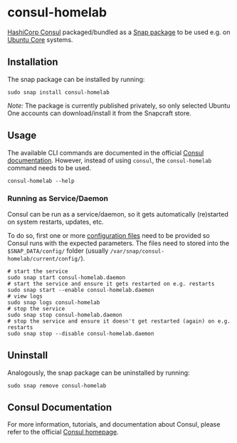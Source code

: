 # consul-homelab

[HashiCorp Consul](https://www.consul.io/) packaged/bundled as a [Snap package](https://snapcraft.io/) to be used e.g. on [Ubuntu Core](https://ubuntu.com/core) systems.

## Installation

The snap package can be installed by running:

```shell
sudo snap install consul-homelab
```

*Note:* The package is currently published privately, so only selected Ubuntu One accounts can download/install it from the Snapcraft store.

## Usage

The available CLI commands are documented in the official [Consul documentation](https://www.consul.io/commands). However, instead of using `consul`, the `consul-homelab` command needs to be used.

```shell
consul-homelab --help
```

### Running as Service/Daemon

Consul can be run as a service/daemon, so it gets automatically (re)started on system restarts, updates, etc.

To do so, first one or more [configuration files](https://www.consul.io/docs/agent/options) need to be provided so Consul runs with the expected parameters.
The files need to stored into the `$SNAP_DATA/config/` folder (usually `/var/snap/consul-homelab/current/config/`).

```shell
# start the service
sudo snap start consul-homelab.daemon
# start the service and ensure it gets restarted on e.g. restarts
sudo snap start --enable consul-homelab.daemon
# view logs
sudo snap logs consul-homelab
# stop the service
sudo snap stop consul-homelab.daemon
# stop the service and ensure it doesn't get restarted (again) on e.g. restarts
sudo snap stop --disable consul-homelab.daemon
```

## Uninstall

Analogously, the snap package can be uninstalled by running:

```shell
sudo snap remove consul-homelab
```

## Consul Documentation

For more information, tutorials, and documentation about Consul, please refer to the official [Consul homepage](https://www.consul.io/).
